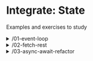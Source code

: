 # Integrate: State

Examples and exercises to study

<!-- BEGIN TOC -->
<li style='list-style-type: none;'><details><summary>/01-event-loop</summary>

<ul>  <li style='list-style-type: none;'><details><summary>/examples</summary>

<ul>    <li style='list-style-type: none;'><details><summary>/sketchpad</summary>

<ul><ul>      <li><a href="./01-event-loop/examples/sketchpad/index.html" target="_blank">/index.html</a></li>
</ul>
</ul></details></li>    <li style='list-style-type: none;'><details><summary>/whack-a-mole</summary>

<ul><ul>      <li><a href="./01-event-loop/examples/whack-a-mole/index.html" target="_blank">/index.html</a></li>
</ul>
</ul></details></li>
</ul></details></li>  <li style='list-style-type: none;'><details><summary>/exercises</summary>

<ul>    <li style='list-style-type: none;'><details><summary>/cyclo</summary>

<ul><ul>      <li><a href="./01-event-loop/exercises/cyclo/index.html" target="_blank">/index.html</a></li>
</ul>
</ul></details></li>    <li style='list-style-type: none;'><details><summary>/cyclo-demo</summary>

<ul><ul>      <li><a href="./01-event-loop/exercises/cyclo-demo/index.html" target="_blank">/index.html</a></li>
</ul>
</ul></details></li>
</ul></details></li>
</ul></details></li><li style='list-style-type: none;'><details><summary>/02-fetch-rest</summary>

<ul>  <li style='list-style-type: none;'><details><summary>/examples</summary>

<ul>    <li style='list-style-type: none;'><details><summary>/explore-albums</summary>

<ul><ul>      <li><a href="./02-fetch-rest/examples/explore-albums/index.html" target="_blank">/index.html</a></li>
</ul>
</ul></details></li>    <li style='list-style-type: none;'><details><summary>/explore-posts</summary>

<ul><ul>      <li><a href="./02-fetch-rest/examples/explore-posts/index.html" target="_blank">/index.html</a></li>
</ul>
</ul></details></li>    <li style='list-style-type: none;'><details><summary>/explore-users</summary>

<ul><ul>      <li><a href="./02-fetch-rest/examples/explore-users/index.html" target="_blank">/index.html</a></li>
</ul>
</ul></details></li>
</ul></details></li>  <li style='list-style-type: none;'><details><summary>/exercises</summary>

<ul>    <li style='list-style-type: none;'><details><summary>/explore-pokemon</summary>

<ul><ul>      <li><a href="./02-fetch-rest/exercises/explore-pokemon/index.html" target="_blank">/index.html</a></li>
</ul>
</ul></details></li>    <li style='list-style-type: none;'><details><summary>/explore-pokemon-demo</summary>

<ul><ul>      <li><a href="./02-fetch-rest/exercises/explore-pokemon-demo/index.html" target="_blank">/index.html</a></li>
</ul>
</ul></details></li>
</ul></details></li>
</ul></details></li><li style='list-style-type: none;'><details><summary>/03-async-await-refactor</summary>

<ul>  <li style='list-style-type: none;'><details><summary>/explore-albums</summary>

<ul><ul>    <li><a href="./03-async-await-refactor/explore-albums/index.html" target="_blank">/index.html</a></li>
</ul>
</ul></details></li>  <li style='list-style-type: none;'><details><summary>/explore-posts</summary>

<ul><ul>    <li><a href="./03-async-await-refactor/explore-posts/index.html" target="_blank">/index.html</a></li>
</ul>
</ul></details></li>  <li style='list-style-type: none;'><details><summary>/explore-users</summary>

<ul><ul>    <li><a href="./03-async-await-refactor/explore-users/index.html" target="_blank">/index.html</a></li>
</ul>
</ul></details></li>
</ul></details></li>

<!-- END TOC -->
